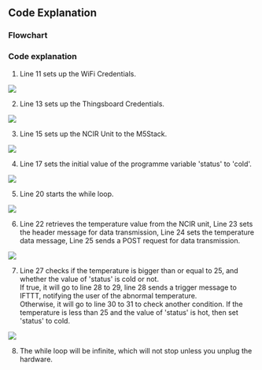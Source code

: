 ## Code Explanation
### Flowchart
### Code explanation
1) Line 11 sets up the WiFi Credentials.
<img src="https://user-images.githubusercontent.com/80112384/113989775-5d657500-9883-11eb-8f2d-f357cebe976c.png">

2) Line 13 sets up the Thingsboard Credentials.
<img src="https://user-images.githubusercontent.com/80112384/113989866-70784500-9883-11eb-8c98-9c296da8fcd5.png">

3) Line 15 sets up the NCIR Unit to the M5Stack.
<img src="https://user-images.githubusercontent.com/80112384/113989928-7ff78e00-9883-11eb-99dc-be4d8197bdb7.png">

4) Line 17 sets the initial value of the programme variable 'status' to 'cold'.
<img src="https://user-images.githubusercontent.com/80112384/113989986-930a5e00-9883-11eb-9775-7590906a9593.png">

5) Line 20 starts the while loop.
<img src="https://user-images.githubusercontent.com/80112384/113990068-acaba580-9883-11eb-8c9e-f41eb3dcc127.png">

6) Line 22 retrieves the temperature value from the NCIR unit, Line 23 sets the header message for data transmission, Line 24 sets the temperature data message, Line 25 sends a POST request for data transmission.
<img src="https://user-images.githubusercontent.com/80112384/113990129-baf9c180-9883-11eb-96e8-6ce5ec824413.png">

7) Line 27 checks if the temperature is bigger than or equal to 25, and whether the value of 'status' is cold or not. 
</br>If true, it will go to line 28 to 29, line 28 sends a trigger message to IFTTT, notifying the user of the abnormal temperature.
</br>Otherwise, it will go to line 30 to 31 to check another condition. If the temperature is less than 25 and the value of 'status' is hot, then set 'status' to cold.
<img src="https://user-images.githubusercontent.com/80112384/113991938-8981f580-9885-11eb-9686-efaf3f97aab4.png">

8) The while loop will be infinite, which will not stop unless you unplug the hardware.
